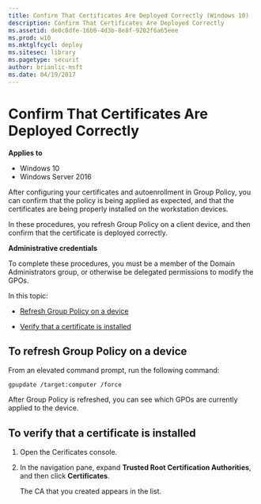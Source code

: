```yaml
---
title: Confirm That Certificates Are Deployed Correctly (Windows 10)
description: Confirm That Certificates Are Deployed Correctly
ms.assetid: de0c8dfe-16b0-4d3b-8e8f-9282f6a65eee
ms.prod: w10
ms.mktglfcycl: deploy
ms.sitesec: library
ms.pagetype: securit
author: brianlic-msft
ms.date: 04/19/2017
---
```


# Confirm That Certificates Are Deployed Correctly

**Applies to**
-   Windows 10
-   Windows Server 2016

After configuring your certificates and autoenrollment in Group Policy, you can confirm that the policy is being applied as expected, and that the certificates are being properly installed on the workstation devices.

In these procedures, you refresh Group Policy on a client device, and then confirm that the certificate is deployed correctly.

**Administrative credentials**

To complete these procedures, you must be a member of the Domain Administrators group, or otherwise be delegated permissions to modify the GPOs.

In this topic:

-   [Refresh Group Policy on a device](#to-refresh-group-policy-on-a-device)

-   [Verify that a certificate is installed](#to-verify-that-a-certificate-is-installed)

## To refresh Group Policy on a device

 From an elevated command prompt, run the following command:

``` syntax
gpupdate /target:computer /force
```

After Group Policy is refreshed, you can see which GPOs are currently applied to the device.

## To verify that a certificate is installed

1.  Open the Cerificates console.

2.  In the navigation pane, expand **Trusted Root Certification Authorities**, and then click **Certificates**.

    The CA that you created appears in the list.
